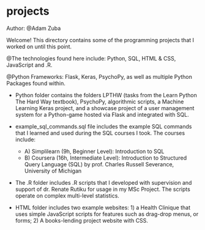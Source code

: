 # projects
Author: @Adam Zuba

Welcome! This directory contains some of the programming projects that I worked on until this point.

@The technologies found here include: Python, SQL, HTML & CSS, JavaScript and .R.

@Python Frameworks: Flask, Keras, PsychoPy, as well as multiple Python Packages found within.


- Python folder contains the folders LPTHW (tasks from the Learn Python The Hard Way textbook), PsychoPy, algorithmic scripts, a Machine Learning Keras project, and a showcase project of a user management system for a Python-game hosted via Flask and integrated with SQL. 

- example_sql_commands.sql file includes the example SQL commands that I learned and used during the SQL courses I took. The courses include:
   - A) Simplilearn (9h, Beginner Level): Introduction to SQL 
   - B) Coursera (16h, Intermediate Level): Introduction to Structured Query Language (SQL) by 
        prof. Charles Russell Severance, University of Michigan 

- The .R folder includes .R scripts that I developed with supervision and support of dr. Renate Rutiku for usage in my MSc Project. The scripts operate on complex multi-level statistics.

- HTML folder includes two example websites: 1) a Health Clinique that uses simple JavaScript scripts for features such as drag-drop menus, or forms; 2) A books-lending project website with CSS.

 
   

